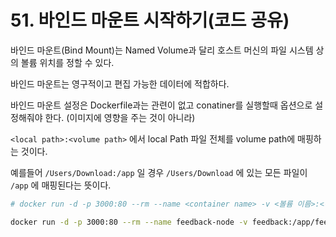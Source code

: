# 51. 바인드 마운트 시작하기(코드 공유)

바인드 마운트(Bind Mount)는 Named Volume과 달리 호스트 머신의 파일 시스템 상의 볼륨 위치를 정할 수 있다. 

바인드 마운트는 영구적이고 편집 가능한 데이터에 적합하다.

바인드 마운트 설정은 Dockerfile과는 관련이 없고 conatiner를 실행할때 옵션으로 설정해줘야 한다. (이미지에 영향을 주는 것이 아니라)

`<local path>:<volume path>` 에서 local Path 파일 전체를 volume path에 매핑하는 것이다.

예를들어 `/Users/Download:/app`  일 경우 `/Users/Download` 에 있는 모든 파일이 `/app` 에 매핑된다는 뜻이다.

```bash
# docker run -d -p 3000:80 --rm --name <container name> -v <볼륨 이름>:<컨테이너 내부 볼륨 위치> -v "<local path>:<volume path>"

docker run -d -p 3000:80 --rm --name feedback-node -v feedback:/app/feedback -v $(pwd):/app feedback-node:latest
```